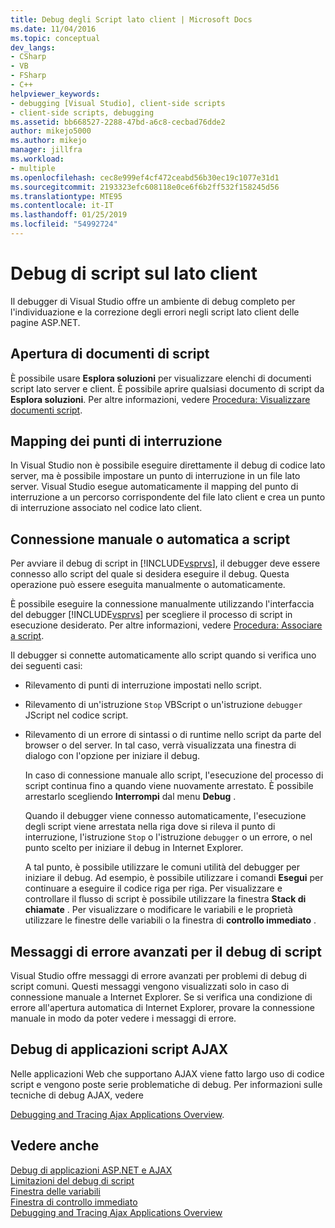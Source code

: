 ```yaml
---
title: Debug degli Script lato client | Microsoft Docs
ms.date: 11/04/2016
ms.topic: conceptual
dev_langs:
- CSharp
- VB
- FSharp
- C++
helpviewer_keywords:
- debugging [Visual Studio], client-side scripts
- client-side scripts, debugging
ms.assetid: bb668527-2288-47bd-a6c8-cecbad76dde2
author: mikejo5000
ms.author: mikejo
manager: jillfra
ms.workload:
- multiple
ms.openlocfilehash: cec8e999ef4cf472ceabd56b30ec19c1077e31d1
ms.sourcegitcommit: 2193323efc608118e0ce6f6b2ff532f158245d56
ms.translationtype: MTE95
ms.contentlocale: it-IT
ms.lasthandoff: 01/25/2019
ms.locfileid: "54992724"
---
```

# <a name="client-side-script-debugging"></a>Debug di script sul lato client
Il debugger di Visual Studio offre un ambiente di debug completo per l'individuazione e la correzione degli errori negli script lato client delle pagine ASP.NET.  
  
## <a name="opening-script-documents"></a>Apertura di documenti di script  
È possibile usare **Esplora soluzioni** per visualizzare elenchi di documenti script lato server e client. È possibile aprire qualsiasi documento di script da **Esplora soluzioni**. Per altre informazioni, vedere [Procedura: Visualizzare documenti script](../debugger/how-to-view-script-documents.md).  
  
## <a name="breakpoint-mapping"></a>Mapping dei punti di interruzione  
 In Visual Studio non è possibile eseguire direttamente il debug di codice lato server, ma è possibile impostare un punto di interruzione in un file lato server. Visual Studio esegue automaticamente il mapping del punto di interruzione a un percorso corrispondente del file lato client e crea un punto di interruzione associato nel codice lato client.  
  
## <a name="manually-or-automatically-attaching-to-script"></a>Connessione manuale o automatica a script  
 Per avviare il debug di script in [!INCLUDE[vsprvs](../code-quality/includes/vsprvs_md.md)], il debugger deve essere connesso allo script del quale si desidera eseguire il debug. Questa operazione può essere eseguita manualmente o automaticamente.  
  
 È possibile eseguire la connessione manualmente utilizzando l'interfaccia del debugger [!INCLUDE[vsprvs](../code-quality/includes/vsprvs_md.md)] per scegliere il processo di script in esecuzione desiderato. Per altre informazioni, vedere [Procedura: Associare a script](../debugger/how-to-attach-to-script.md).  
  
 Il debugger si connette automaticamente allo script quando si verifica uno dei seguenti casi:  
  
- Rilevamento di punti di interruzione impostati nello script.  
  
- Rilevamento di un'istruzione `Stop` VBScript o un'istruzione `debugger` JScript nel codice script.  
  
- Rilevamento di un errore di sintassi o di runtime nello script da parte del browser o del server. In tal caso, verrà visualizzata una finestra di dialogo con l'opzione per iniziare il debug.  
  
  In caso di connessione manuale allo script, l'esecuzione del processo di script continua fino a quando viene nuovamente arrestato. È possibile arrestarlo scegliendo **Interrompi** dal menu **Debug** .  
  
  Quando il debugger viene connesso automaticamente, l'esecuzione degli script viene arrestata nella riga dove si rileva il punto di interruzione, l'istruzione `Stop` o l'istruzione `debugger` o un errore, o nel punto scelto per iniziare il debug in Internet Explorer.  
  
  A tal punto, è possibile utilizzare le comuni utilità del debugger per iniziare il debug. Ad esempio, è possibile utilizzare i comandi **Esegui** per continuare a eseguire il codice riga per riga. Per visualizzare e controllare il flusso di script è possibile utilizzare la finestra **Stack di chiamate** . Per visualizzare o modificare le variabili e le proprietà utilizzare le finestre delle variabili o la finestra di **controllo immediato** .  
  
## <a name="enhanced-error-messages-for-script-debugging"></a>Messaggi di errore avanzati per il debug di script  
 Visual Studio offre messaggi di errore avanzati per problemi di debug di script comuni. Questi messaggi vengono visualizzati solo in caso di connessione manuale a Internet Explorer. Se si verifica una condizione di errore all'apertura automatica di Internet Explorer, provare la connessione manuale in modo da poter vedere i messaggi di errore.  
  
## <a name="debugging-ajax-script-applications"></a>Debug di applicazioni script AJAX  
 Nelle applicazioni Web che supportano AJAX viene fatto largo uso di codice script e vengono poste serie problematiche di debug. Per informazioni sulle tecniche di debug AJAX, vedere  
  
 [Debugging and Tracing Ajax Applications Overview](https://msdn.microsoft.com/Library/92684ea0-7bb4-4a34-9203-3aa6394ce375).  
  
## <a name="see-also"></a>Vedere anche  
 [Debug di applicazioni ASP.NET e AJAX](/visualstudio/debugger/how-to-enable-debugging-for-aspnet-applications)   
 [Limitazioni del debug di script](../debugger/limitations-on-script-debugging.md)   
 [Finestra delle variabili](../debugger/debugger-windows.md)   
 [Finestra di controllo immediato](../ide/reference/immediate-window.md)   
 [Debugging and Tracing Ajax Applications Overview](https://msdn.microsoft.com/Library/92684ea0-7bb4-4a34-9203-3aa6394ce375)

